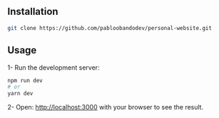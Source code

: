 ## Installation

```bash
git clone https://github.com/pabloobandodev/personal-website.git
```

## Usage

1- Run the development server:

```bash
npm run dev
# or
yarn dev
```

2- Open: [http://localhost:3000](http://localhost:3000) with your browser to see the result.

